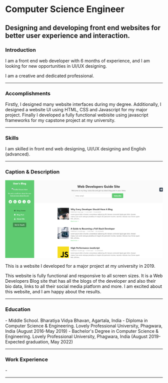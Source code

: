 # Computer Science Engineer
## Designing and developing front end websites for better user experience and interaction.

<h3>Introduction</h3>
<p>I am a front end web developer with 6 months of experience, and I am looking for new opportunities in UI/UX designing.<p>
<p>I am a creative and dedicated professional.</p>
<hr>

<h3>Accomplishments</h3>
<p>Firstly, I designed many website interfaces during my degree. Additionally, I designed a website UI using HTML, CSS and Javascript for my major project. Finally I developed a fully functional webisite using javascript frameworks for my capstone project at my university.</p>
<hr>

<h3>Skills</h3>
<p>I am skilled in front end web designing, UI/UX designing and English (advanced).</p>
<hr>

<h3>Caption & Description</h3>
<img src="https://raw.githubusercontent.com/uddipg/Portfolio/master/WebDev%20Blog.png" alt="My Project">
<p>This is a website I developed for a major project at my university in 2019.</p>
<p>This website is fully functional and responsive to all screen sizes. It is a Web Developers Blog site that has all the blogs of the developer and also their bio data, links to all their social media platform and more. I am excited about this website, and I am happy about the results.</p>
<hr>

<h3>Education</h3>
- Middle School. Bharatiya Vidya Bhavan, Agartala, India
- Diploma in Computer Science & Engineering. Lovely Professional University, Phagwara, India (August 2016-May 2019)
- Bachelor's Degree in Computer Science & Engineering. Lovely Professional University, Phagwara, India (August 2019-Expected graduation, May 2022)
<hr>

<h3>Work Experience</h3>
- 
<hr>
